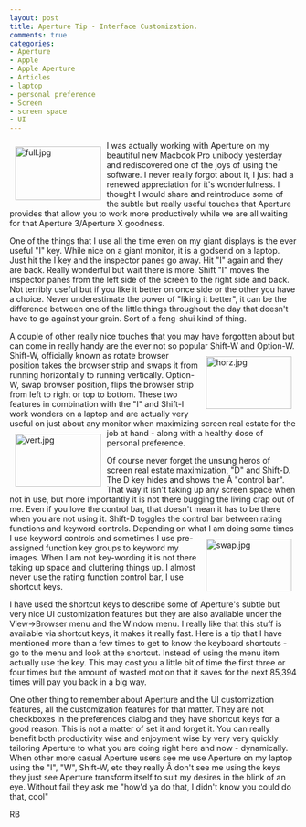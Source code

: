 ```yaml
---
layout: post
title: Aperture Tip - Interface Customization.
comments: true
categories:
- Aperture
- Apple
- Apple Aperture
- Articles
- laptop
- personal preference
- Screen
- screen space
- UI
---
```

<a rel="lightbox" href="/wp-content/uploads/2009/11/full.jpg"><img title="full.jpg" src="/wp-content/uploads/2009/11/.thumbs/.full.jpg" border="0" alt="full.jpg" hspace="10" vspace="10" width="150" height="94" align="left" /></a>I was actually working with Aperture on my beautiful new Macbook Pro unibody yesterday and rediscovered one of the joys of using the software. I never really forgot about it, I just had a renewed appreciation for it's wonderfulness. I thought I would share and reintroduce some of the subtle but really useful touches that Aperture provides that allow you to work more productively while we are all waiting for that Aperture 3/Aperture X goodness.

One of the things that I use all the time even on my giant displays is the ever useful "I" key. While nice on a giant monitor, it is a godsend on a laptop. Just hit the I key and the inspector panes go away. Hit "I" again and they are back. Really wonderful but wait there is more. Shift "I" moves the inspector panes from the left side of the screen to the right side and back. Not terribly useful but if you like it better on once side or the other you have a choice. Never underestimate the power of "liking it better", it can be the difference between one of the little things throughout the day that doesn't have to go against your grain. Sort of a feng-shui kind of thing.

A couple of other really nice touches that you may have forgotten about but can come in really handy are the ever not so popular Shift-W and Option-W. Shift-W, officially known as rotate<a rel="lightbox" href="/wp-content/uploads/2009/11/horz.jpg"><img title="horz.jpg" src="/wp-content/uploads/2009/11/.thumbs/.horz.jpg" border="0" alt="horz.jpg" hspace="10" vspace="10" width="150" height="92" align="right" /></a> browser position takes the browser strip and swaps it from running horizontally to running vertically. Option-W, swap browser position, flips the browser strip from left to right or top to bottom. These two features in combination with the "I" and Shift-I work wonders on a laptop and are actually very useful on just about any monitor when maximizing screen real estate <a rel="lightbox" href="/wp-content/uploads/2009/11/vert.jpg"><img title="vert.jpg" src="/wp-content/uploads/2009/11/.thumbs/.vert.jpg" border="0" alt="vert.jpg" hspace="10" vspace="10" width="150" height="92" align="left" /></a>for the job at hand - along with a healthy dose of personal preference.

Of course never forget the unsung heros of screen real estate maximization, "D" and Shift-D. The D key hides and shows the Â "control bar". That way it isn't taking up any screen space when not in use, but more importantly it is not there bugging the living crap out of me. Even if you love the control bar, that doesn't mean it has to be there when you are not using it. Shift-D toggles the control bar between rating functions and keyword controls. Depending on what I am doing some times I use keyword controls and<a rel="lightbox" href="/wp-content/uploads/2009/11/swap.jpg"><img title="swap.jpg" src="/wp-content/uploads/2009/11/.thumbs/.swap.jpg" border="0" alt="swap.jpg" hspace="10" vspace="10" width="150" height="92" align="right" /></a> sometimes I use pre-assigned function key groups to keyword my images. When I am not key-wording it is not there taking up space and cluttering things up. I almost never use the rating function control bar, I use shortcut keys.

I have used the shortcut keys to describe some of Aperture's subtle but very nice UI customization features but they are also available under the View-&gt;Browser menu and the Window menu. I really like that this stuff is available via shortcut keys, it makes it really fast. Here is a tip that I have mentioned more than a few times to get to know the keyboard shortcuts - go to the menu and look at the shortcut. Instead of using the menu item actually use the key. This may cost you a little bit of time the first three or four times but the amount of wasted motion that it saves for the next 85,394 times will pay you back in a big way.

One other thing to remember about Aperture and the UI customization features, all the customization features for that matter. They are not checkboxes in the preferences dialog and they have shortcut keys for a good reason. This is not a matter of set it and forget it. You can really benefit both productivity wise and enjoyment wise by very very quickly tailoring Aperture to what you are doing right here and now - dynamically. When other more casual Aperture users see me use Aperture on my laptop using the "I", "W", Shift-W, etc they really Â don't see me using the keys they just see Aperture transform itself to suit my desires in the blink of an eye. Without fail they ask me "how'd ya do that, I didn't know you could do that, cool"

RB